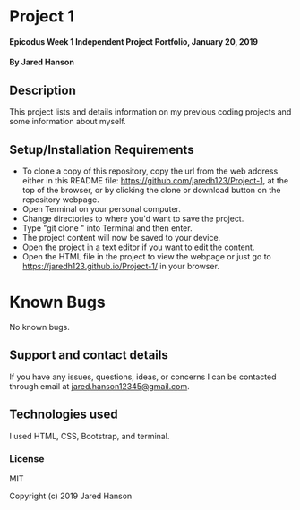 # Project 1

#### Epicodus Week 1 Independent Project Portfolio, January 20, 2019

#### By Jared Hanson

## Description

This project lists and details information on my previous coding projects and some information about myself.

## Setup/Installation Requirements

* To clone a copy of this repository, copy the url from the web address either in this README file: https://github.com/jaredh123/Project-1, at the top of the browser, or by clicking the clone or download button on the repository webpage.
* Open Terminal on your personal computer.
* Change directories to where you'd want to save the project.
* Type "git clone <url>" into Terminal and then enter.
* The project content will now be saved to your device.
* Open the project in a text editor if you want to edit the content.
* Open the HTML file in the project to view the webpage or just go to https://jaredh123.github.io/Project-1/ in your browser.

# Known Bugs

No known bugs.

## Support and contact details

If you have any issues, questions, ideas, or concerns I can be contacted through email at jared.hanson12345@gmail.com.

## Technologies used

I used HTML, CSS, Bootstrap, and terminal.

### License

MIT

Copyright (c) 2019 Jared Hanson
